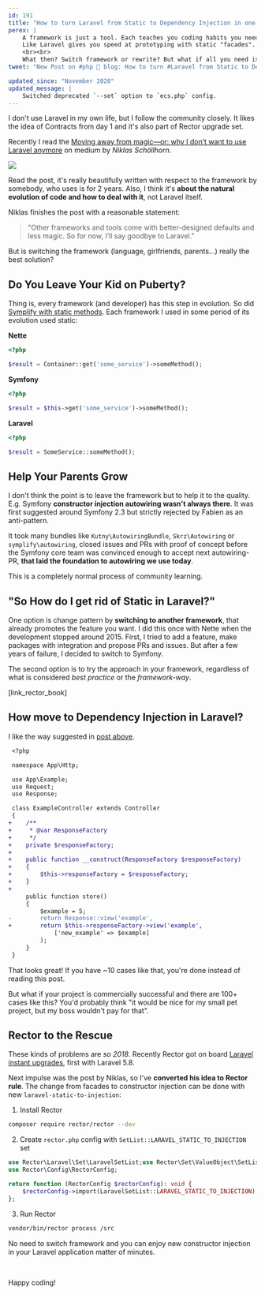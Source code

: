 ```yaml
---
id: 191
title: "How to turn Laravel from Static to Dependency Injection in one Day"
perex: |
    A framework is just a tool. Each teaches you coding habits you need to use them effectively.
    Like Laravel gives you speed at prototyping with static "facades". But the applications grows, so does the team, so does your skill and **you start to prefer constructor injection**.
    <br><br>
    What then? Switch framework or rewrite? But what if all you need is to **switch single pattern**?
tweet: "New Post on #php 🐘 blog: How to turn #Laravel from Static to Dependency Injection in one Day"

updated_since: "November 2020"
updated_message: |
    Switched deprecated `--set` option to `ecs.php` config.
---
```


I don't use Laravel in my own life, but I follow the community closely. It likes the idea of Contracts from day 1 and it's also part of Rector upgrade set.

Recently I read the [Moving away from magic—or: why I don’t want to use Laravel anymore](https://www.freecodecamp.org/news/moving-away-from-magic-or-why-i-dont-want-to-use-laravel-anymore-2ce098c979bd/) on medium by *Niklas Schöllhorn*.

<a href="https://medium.freecodecamp.org/moving-away-from-magic-or-why-i-dont-want-to-use-laravel-anymore-2ce098c979bd">
    <img src="/assets/images/posts/2019/laravel/best-seller.png" class="img-thumbnail">
</a>

Read the post, it's really beautifully written with respect to the framework by somebody, who uses is for 2 years. Also, I think it's **about the natural evolution of code and how to deal with it**, not Laravel itself.

Niklas finishes the post with a reasonable statement:

<blockquote class="blockquote text-center">
"Other frameworks and tools come with better-designed defaults and less magic. So for now, I’ll say goodbye to Laravel."
</blockquote>

But is switching the framework (language, girlfriends, parents...) really the best solution?

## Do You Leave Your Kid on Puberty?

Thing is, every framework (and developer) has this step in evolution. So did [Symplify with static methods](/blog/2018/04/26/how-i-got-into-static-trap-and-made-fool-of-myself/). Each framework I used in some period of its evolution used static:

**Nette**

```php
<?php

$result = Container::get('some_service')->someMethod();
```

**Symfony**

```php
<?php

$result = $this->get('some_service')->someMethod();
```

**Laravel**

```php
<?php

$result = SomeService::someMethod();
```

## Help Your Parents Grow

I don't think the point is to leave the framework but to help it to the quality. E.g. Symfony **constructor injection autowiring wasn't always there**. It was first suggested around Symfony 2.3 but strictly rejected by Fabien as an anti-pattern.

It took many bundles like `Kutny\AutowiringBundle`, `Skrz\Autowiring` or `symplify\autowiring`, closed issues and PRs with proof of concept before the Symfony core team was convinced enough to accept next autowiring-PR, **that laid the foundation to autowiring we use today**.

This is a completely normal process of community learning.

## "So How do I get rid of Static in Laravel?"

One option is change pattern by **switching to another framework**, that already promotes the feature you want. I did this once with Nette when the development stopped around 2015. First, I tried to add a feature, make packages with integration and propose PRs and issues. But after a few years of failure, I decided to switch to Symfony.

The second option is to try the approach in your framework, regardless of what is considered *best practice* or the *framework-way*.

[link_rector_book]

## How move to Dependency Injection in Laravel?

I like the way suggested in [post above](https://medium.freecodecamp.org/moving-away-from-magic-or-why-i-dont-want-to-use-laravel-anymore-2ce098c979bd).

```diff
 <?php

 namespace App\Http;

 use App\Example;
 use Request;
 use Response;

 class ExampleController extends Controller
 {
+    /**
+     * @var ResponseFactory
+     */
+    private $responseFactory;
+
+    public function __construct(ResponseFactory $responseFactory)
+    {
+        $this->responseFactory = $responseFactory;
+    }
+
     public function store()
     {
         $example = 5;
-        return Response::view('example',
+        return $this->responseFactory->view('example',
             ['new_example' => $example]
         );
     }
 }
```

That looks great! If you have ~10 cases like that, you're done instead of reading this post.

But what if your project is commercially successful and there are 100+ cases like this? You'd probably think "it would be nice for my small pet project, but my boss wouldn't pay for that".

## Rector to the Rescue

These kinds of problems are *so 2018*. Recently Rector got on board [Laravel instant upgrades](https://github.com/rectorphp/rector/pulls?utf8=%E2%9C%93&q=laravel), first with Laravel 5.8.

Next impulse was the post by Niklas, so I've **converted his idea to Rector rule**. The change from facades to constructor injection can be done with new `laravel-static-to-injection`:

1. Install Rector

```bash
composer require rector/rector --dev
```

2. Create `rector.php` config with `SetList::LARAVEL_STATIC_TO_INJECTION` set

```php
use Rector\Laravel\Set\LaravelSetList;use Rector\Set\ValueObject\SetList;
use Rector\Config\RectorConfig;

return function (RectorConfig $rectorConfig): void {
    $rectorConfig->import(LaravelSetList::LARAVEL_STATIC_TO_INJECTION);
};
```

3. Run Rector

```bash
vendor/bin/rector process /src
```

No need to switch framework and you can enjoy new constructor injection in your Laravel application matter of minutes.

<br>

Happy coding!
